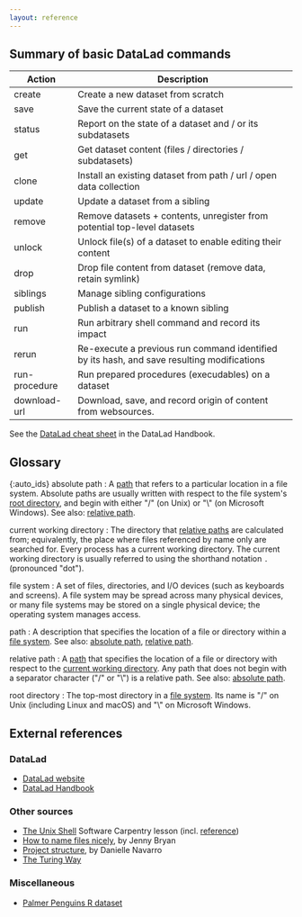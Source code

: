 ```yaml
---
layout: reference
---
```


## Summary of basic DataLad commands

| Action        | Description                                                                                |
|---------------|--------------------------------------------------------------------------------------------|
| create        | Create a new dataset from scratch                                                          |
| save          | Save the current state of a dataset                                                        |
| status        | Report on the state of a dataset and / or its subdatasets                                  |
| get           | Get dataset content (files / directories / subdatasets)                                    |
| clone         | Install an existing dataset from path / url / open data collection                         |
| update        | Update a dataset from a sibling                                                            |
| remove        | Remove datasets + contents, unregister from potential top-level datasets                   |
| unlock        | Unlock file(s) of a dataset to enable editing their content                                |
| drop          | Drop file content from dataset (remove data, retain symlink)                               |
| siblings      | Manage sibling configurations                                                              |
| publish       | Publish a dataset to a known sibling                                                       |
| run           | Run arbitrary shell command and record its impact                                          |
| rerun         | Re-execute a previous run command identified by its hash, and save resulting modifications |
| run-procedure | Run prepared procedures (execudables) on a dataset                                         |
| download-url  | Download, save, and record origin of content from websources.                              |


See the [DataLad cheat sheet](https://handbook.datalad.org/en/latest/basics/101-136-cheatsheet.html) in the DataLad Handbook.

## Glossary

{:auto_ids}
absolute path
:   A [path](#path) that refers to a particular location in a file system.
    Absolute paths are usually written with respect to the file system's
    [root directory](#root-directory),
    and begin with either "/" (on Unix) or "\\" (on Microsoft Windows).
    See also: [relative path](#relative-path).

current working directory
:   The directory that [relative paths](#relative-path) are calculated from;
    equivalently,
    the place where files referenced by name only are searched for.
    Every process has a current working directory.
    The current working directory is usually referred to using the shorthand notation `.` (pronounced "dot").

file system
:   A set of files, directories, and I/O devices (such as keyboards and screens).
    A file system may be spread across many physical devices,
    or many file systems may be stored on a single physical device;
    the operating system manages access.

path
:   A description that specifies the location of a file or directory within a [file system](#file-system).
    See also: [absolute path](#absolute-path), [relative path](#relative-path).

relative path
:   A [path](#path) that specifies the location of a file or directory
    with respect to the [current working directory](#current-working-directory).
    Any path that does not begin with a separator character ("/" or "\\") is a relative path.
    See also: [absolute path](#absolute-path).

root directory
:   The top-most directory in a [file system](#file-system).
    Its name is "/" on Unix (including Linux and macOS) and "\\" on Microsoft Windows.


## External references

### DataLad

* [DataLad website](https://www.datalad.org/)
* [DataLad Handbook](https://handbook.datalad.org)

### Other sources

* [The Unix Shell](https://swcarpentry.github.io/shell-novice/) Software Carpentry lesson (incl. [reference](https://swcarpentry.github.io/shell-novice/reference.html))
* [How to name files nicely](https://speakerdeck.com/jennybc/how-to-name-files), by Jenny Bryan
* [Project structure](https://slides.djnavarro.net/project-structure/), by Danielle Navarro
* [The Turing Way](https://the-turing-way.netlify.app/)

### Miscellaneous

* [Palmer Penguins R dataset](https://allisonhorst.github.io/palmerpenguins/)

